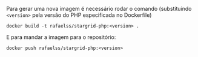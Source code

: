 Para gerar uma nova imagem é necessário rodar o comando (substituindo `<version>` pela versão do PHP especificada no Dockerfile)

```shell
docker build -t rafaelss/stargrid-php:<version> .
```

E para mandar a imagem para o repositório:

```shell
docker push rafaelss/stargrid-php:<version>
```
